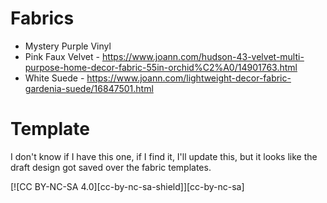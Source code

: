 # Fabrics
- Mystery Purple Vinyl
- Pink Faux Velvet - https://www.joann.com/hudson-43-velvet-multi-purpose-home-decor-fabric-55in-orchid%C2%A0/14901763.html
- White Suede - https://www.joann.com/lightweight-decor-fabric-gardenia-suede/16847501.html


# Template
I don't know if I have this one, if I find it, I'll update this, but it looks like the draft design got saved over the fabric templates.

[![CC BY-NC-SA 4.0][cc-by-nc-sa-shield]][cc-by-nc-sa]
